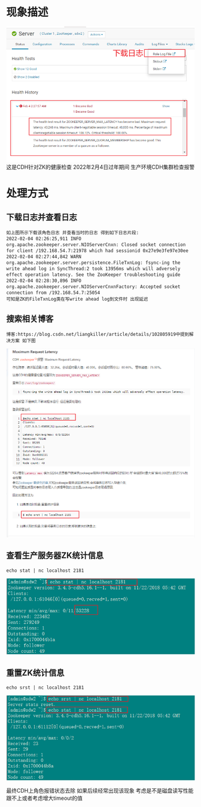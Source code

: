 # 现象描述
![avatar](ZK报ZOOKEEPER_SERVER_MAX_LATENCY现象.png)
这是CDH针对ZK的健康检查 2022年2月4日过年期间 生产环境CDH集群检查报警

# 处理方式
## 下载日志并查看日志
```
如上图所示下载该角色日志 并查看当时的日志 得到如下日志片段:
2022-02-04 02:26:25,911 INFO org.apache.zookeeper.server.NIOServerCnxn: Closed socket connection for client /192.168.54.7:21978 which had sessionid 0x27e9e3fe97e30ee
2022-02-04 02:27:44,842 WARN org.apache.zookeeper.server.persistence.FileTxnLog: fsync-ing the write ahead log in SyncThread:2 took 13956ms which will adversely effect operation latency. See the ZooKeeper troubleshooting guide
2022-02-04 02:28:30,896 INFO org.apache.zookeeper.server.NIOServerCnxnFactory: Accepted socket connection from /192.168.54.7:25054
可知是ZK的FileTxnLog类在写write ahead log到文件时 出现延迟
```
## 搜索相关博客
```
博客:https://blog.csdn.net/liangkiller/article/details/102805919中提到解决方案 如下图
```
![avatar](博客截图.png)

## 查看生产服务器ZK统计信息
```
echo stat | nc localhost 2181
```
![avatar](查看服务器中ZK的统计信息.png)

## 重置ZK统计信息
```
echo srst | nc localhost 2181
```
![avatar](重置ZK的统计信息并查看.png)

最终CDH上角色报错状态去除 如果后续经常出现该现象 考虑是不是磁盘读写性能跟不上或者考虑增大timeout的值
